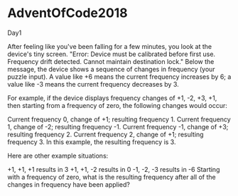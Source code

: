 # AdventOfCode2018

Day1

After feeling like you've been falling for a few minutes, you look at the device's tiny screen. "Error: Device must be calibrated before first use. Frequency drift detected. Cannot maintain destination lock." Below the message, the device shows a sequence of changes in frequency (your puzzle input). A value like +6 means the current frequency increases by 6; a value like -3 means the current frequency decreases by 3.

For example, if the device displays frequency changes of +1, -2, +3, +1, then starting from a frequency of zero, the following changes would occur:

Current frequency  0, change of +1; resulting frequency  1.
Current frequency  1, change of -2; resulting frequency -1.
Current frequency -1, change of +3; resulting frequency  2.
Current frequency  2, change of +1; resulting frequency  3.
In this example, the resulting frequency is 3.

Here are other example situations:

+1, +1, +1 results in  3
+1, +1, -2 results in  0
-1, -2, -3 results in -6
Starting with a frequency of zero, what is the resulting frequency after all of the changes in frequency have been applied?
